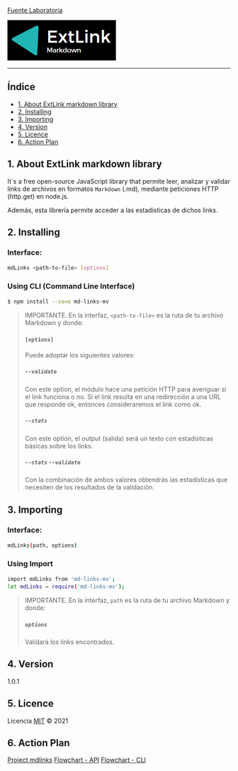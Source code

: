 [Fuente Laboratoria](https://github.com/meryvera/LIM014-mdlinks/blob/main/READMELAB.md)

![ExtLink](https://github.com/meryvera/LIM014-mdlinks/blob/main/PruebasLinks/img/ExtLink.png)

***
## Índice

* [1. About ExtLink markdown library](#1-about)
* [2. Installing](#2-installing)
* [3. Importing](#3-importing)
* [4. Version](#4-version)
* [5. Licence](#5-licence)
* [6. Action Plan](#6-action-plan)

## 1. About ExtLink markdown library
It´s a free open-source JavaScript library that permite leer, analizar y validar links de archivos en formatos `Markdown` (.md), mediante peticiones HTTP (http.get) en node.js.

Además, esta librería permite acceder a las estadísticas de dichos links.

## 2. Installing
### Interface:

```sh
mdLinks <path-to-file> [options]
```
### Using CLI (Command Line Interface)

```sh
$ npm install --save md-links-mv
```

> IMPORTANTE. En la interfaz, `<path-to-file>` es la ruta de tu archivo Markdown y donde:
 > #### `[options]` 
 > Puede adoptar los siguientes valores:
 > ##### `--validate`
 > Con este option, el módulo  hace una petición HTTP para averiguar si el link funciona o no. Si el link resulta en una redirección a una URL que responde ok, entonces consideraremos el link como ok.
 > ##### `--stats` 
 > Con este option, el output (salida) será un texto con estadísticas básicas sobre los links.
 > ##### `--stats` `--validate`
 > Con la combinación de ambos valores obtendrás las estadísticas que necesiten de los resultados de la validación.
 ## 3. Importing

### Interface:

```sh
mdLinks(path, options)
```
### Using Import

```sh
import mdLinks from 'md-links-mv';
let mdLinks = require('md-links-mv');
```

> IMPORTANTE. En la interfaz, `path` es la ruta de tu archivo Markdown y donde:
 > ##### `options` 
 > Validará los links encontrados.
## 4. Version
1.0.1
## 5. Licence
Licencia [MIT](https://opensource.org/licenses/MIT) ©️ 2021

## 6. Action Plan
[Project mdlinks](https://github.com/meryvera/LIM014-mdlinks/projects/2)
[Flowchart - API](https://drive.google.com/file/d/1SKuCDFVMw1vOuzCf1TvLZ_FfoCxJhl-_/view?usp=sharing)
[Flowchart - CLI](https://drive.google.com/file/d/1BfEjCkfMvtAorM_hMQmIFfSw2C153rn8/view?usp=sharing)
